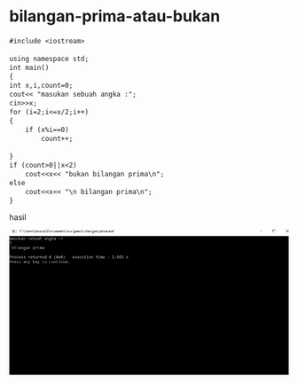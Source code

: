 # bilangan-prima-atau-bukan

    #include <iostream>

    using namespace std;
    int main()
    {
    int x,i,count=0;
    cout<< "masukan sebuah angka :";
    cin>>x;
    for (i=2;i<=x/2;i++)
    {
        if (x%i==0)
            count++;

    }
    if (count>0||x<2)
        cout<<x<< "bukan bilangan prima\n";
    else
        cout<<x<< "\n bilangan prima\n";
    }
    
    
    
    
hasil

![img](https://github.com/hamdanyuapi/bilangan-prima-atau-bukan/blob/master/hasil%20bilangan%20prima.png?raw=true)
